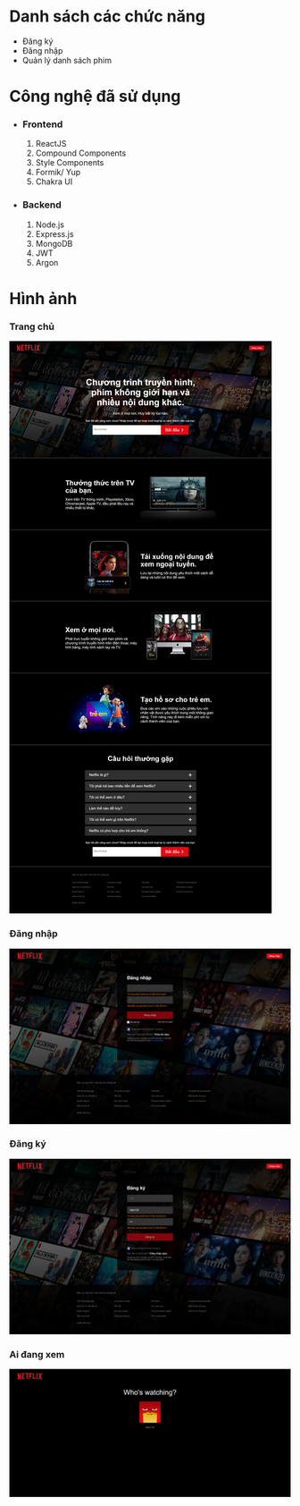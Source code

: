 <h1>Danh sách các chức năng</h1>
<ul>
    <li>Đăng ký</li>
    <li>Đăng nhập</li>
    <li>Quản lý danh sách phim</li>
</ul>
<h1>Công nghệ đã sử dụng</h1>
<ul>
    <li>
        <h3>Frontend</h3>
        <ol type="1">
            <li>ReactJS</li>
            <li>Compound Components</li>
            <li>Style Components</li>
            <li>Formik/ Yup</li>
            <li>Chakra UI</li>
        </ol>
    </li>
    <li>
        <h3>Backend</h3>
        <ol type="1">
            <li>Node.js</li>
            <li>Express.js</li>
            <li>MongoDB</li>
            <li>JWT</li>
            <li>Argon</li>
        </ol>
    </li>
</ul>
<h1>Hình ảnh</h1>
<h3>Trang chủ</h3>
<img src="/client/public/images/screenshot/home.png" alt="home">
<h3>Đăng nhập</h3>
<img src="/client/public/images/screenshot/signin.png" alt="signin">
<h3>Đăng ký</h3>
<img src="/client/public/images/screenshot/signup.png" alt="signup">
<h3>Ai đang xem</h3>
<img src="/client/public/images/screenshot/who.png" alt="who">
